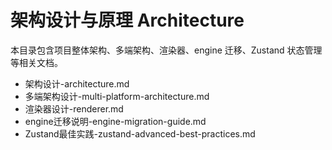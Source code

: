 # 架构设计与原理 Architecture

本目录包含项目整体架构、多端架构、渲染器、engine 迁移、Zustand 状态管理等相关文档。

- 架构设计-architecture.md
- 多端架构设计-multi-platform-architecture.md
- 渲染器设计-renderer.md
- engine迁移说明-engine-migration-guide.md
- Zustand最佳实践-zustand-advanced-best-practices.md
